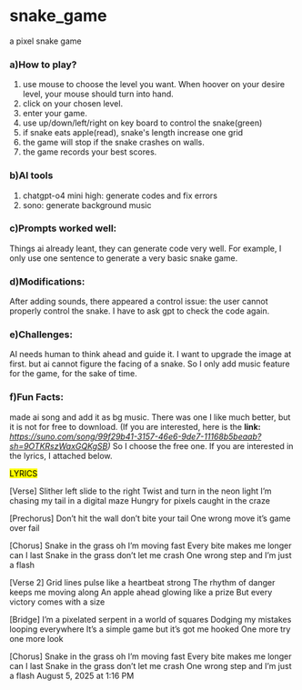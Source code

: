 # snake_game
a pixel snake game

### a)How to play?
1. use mouse to choose the level you want. When hoover on your desire level, your mouse should turn into hand.
2. click on your chosen level.
3. enter your game.
4. use up/down/left/right on key board to control the snake(green)
5. if snake eats apple(read), snake's length increase one grid
6. the game will stop if the snake crashes on walls.
7. the game records your best scores.

### b)AI tools
1. chatgpt-o4 mini high: generate codes and fix errors
2. sono: generate background music

### c)Prompts worked well:
Things ai already leant, they can generate code very well. For example, I only use one sentence to generate a very basic 
snake game.

### d)Modifications:
After adding sounds, there appeared a control issue: the user cannot properly control the snake. I have to ask gpt to check the 
code again.

### e)Challenges:
 AI needs human to think ahead and guide it. I want to upgrade the image at first. but ai cannot figure the facing of a snake. So I
only add music feature for the game, for the sake of time.

### f)Fun Facts:
made ai song and add it as bg music. 
There was one I like much better, but it is not for free to download. 
(If you are interested, here is the **link:** *https://suno.com/song/99f29b41-3157-46e6-9de7-11168b5beaab?sh=9OTKRszWaxGQKgSB)*
So I choose the free one. If you are interested in the lyrics, I attached below.




<mark>LYRICS</mark>

[Verse]
Slither left slide to the right
Twist and turn in the neon light
I’m chasing my tail in a digital maze
Hungry for pixels caught in the craze

[Prechorus]
Don’t hit the wall don’t bite your tail
One wrong move it’s game over fail

[Chorus]
Snake in the grass oh I’m moving fast
Every bite makes me longer can I last
Snake in the grass don’t let me crash
One wrong step and I’m just a flash

[Verse 2]
Grid lines pulse like a heartbeat strong
The rhythm of danger keeps me moving along
An apple ahead glowing like a prize
But every victory comes with a size

[Bridge]
I’m a pixelated serpent in a world of squares
Dodging my mistakes looping everywhere
It’s a simple game but it’s got me hooked
One more try one more look

[Chorus]
Snake in the grass oh I’m moving fast
Every bite makes me longer can I last
Snake in the grass don’t let me crash
One wrong step and I’m just a flash
August 5, 2025 at 1:16 PM


